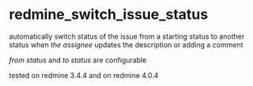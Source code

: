 redmine_switch_issue_status
=

automatically switch status of the issue from a starting status to another status when *the assignee* updates the description or adding a comment

*from status* and *to status* are configurable

tested on redmine 3.4.4 and on redmine 4.0.4
